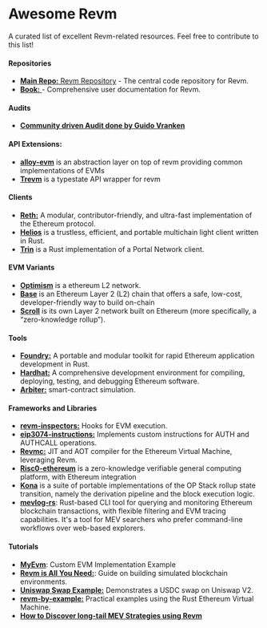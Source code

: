 # Awesome Revm

A curated list of excellent Revm-related resources. Feel free to contribute to this list!

#### Repositories
- [**Main Repo:** Revm Repository](https://github.com/bluealloy/revm) - The central code repository for Revm.
- [**Book:** ](https://bluealloy.github.io/revm/) - Comprehensive user documentation for Revm.

#### Audits
- [**Community driven Audit done by Guido Vranken**](https://rakita.github.io/blog/blog/005-revm-audit/)

#### API Extensions:
- [**alloy-evm**](https://github.com/alloy-rs/evm) is an abstraction layer on top of revm providing common implementations of EVMs
- [**Trevm**](https://github.com/init4tech/trevm) is a typestate API wrapper for revm

#### Clients
- [**Reth:**](https://github.com/paradigmxyz/reth) A modular, contributor-friendly, and ultra-fast implementation of the Ethereum protocol.
- [**Helios**](https://github.com/a16z/helios) is a trustless, efficient, and portable multichain light client written in Rust.
- [**Trin**](https://github.com/ethereum/trin) is a Rust implementation of a Portal Network client.

#### EVM Variants
- [**Optimism**](https://github.com/bluealloy/revm/tree/main/crates/op-revm) is a ethereum L2 network.
- [**Base**](https://www.base.org/) is an Ethereum Layer 2 (L2) chain that offers a safe, low-cost, developer-friendly way to build on-chain
- [**Scroll**](https://github.com/scroll-tech/revm) is its own Layer 2 network built on Ethereum (more specifically, a “zero-knowledge rollup”).

#### Tools
- [**Foundry:**](https://github.com/foundry-rs/foundry) A portable and modular toolkit for rapid Ethereum application development in Rust.
- [**Hardhat:**](https://github.com/NomicFoundation/hardhat) A comprehensive development environment for compiling, deploying, testing, and debugging Ethereum software.
- [**Arbiter:**](https://github.com/harnesslabs/arbiter) smart-contract simulation.

#### Frameworks and Libraries
- [**revm-inspectors:**](https://github.com/paradigmxyz/revm-inspectors) Hooks for EVM execution.
- [**eip3074-instructions:**](https://github.com/paradigmxyz/eip3074-instructions) Implements custom instructions for AUTH and AUTHCALL operations.
- [**Revmc:**](https://github.com/paradigmxyz/revmc) JIT and AOT compiler for the Ethereum Virtual Machine, leveraging Revm.
- [**Risc0-ethereum**](https://github.com/risc0/risc0-ethereum) is a zero-knowledge verifiable general computing platform, with Ethereum integration
- [**Kona**](https://github.com/op-rs/kona) is a suite of portable implementations of the OP Stack rollup state transition, namely the derivation pipeline and the block execution logic.
- [**mevlog-rs**](https://github.com/pawurb/mevlog-rs): Rust-based CLI tool for querying and monitoring Ethereum blockchain transactions, with flexible filtering and EVM tracing capabilities. It's a tool for MEV searchers who prefer command-line workflows over web-based explorers.   


#### Tutorials
- [**MyEvm**](https://github.com/bluealloy/revm/tree/main/examples/my_evm): Custom EVM Implementation Example
- [**Revm is All You Need:**](https://medium.com/@solidquant/revm-is-all-you-need-e01b5b0421e4): Guide on building simulated blockchain environments.
- [**Uniswap Swap Example:**](https://github.com/bluealloy/revm/tree/main/examples/uniswap_get_reserves) Demonstrates a USDC swap on Uniswap V2.
- [**revm-by-example:**](https://github.com/greekfetacheese/revm-by-example) Practical examples using the Rust Ethereum Virtual Machine.
- [**How to Discover long-tail MEV Strategies using Revm**](https://pawelurbanek.com/long-tail-mev-revm) 
